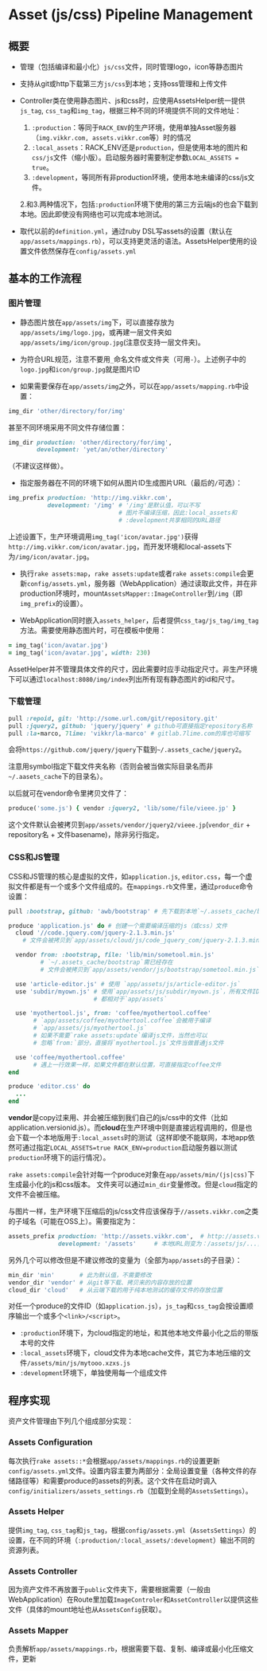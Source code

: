 # Asset (js/css) Pipeline Management

## 概要

- 管理（包括编译和最小化）`js/css`文件，同时管理logo，icon等静态图片
- 支持从git或http下载第三方`js/css`到本地；支持oss管理和上传文件
- Controller类在使用静态图片、js和css时，应使用AssetsHelper统一提供`js_tag`, `css_tag`和`img_tag`，根据三种不同的环境提供不同的文件地址：
    1. `:production`：等同于`RACK_ENV`的生产环境，使用单独Asset服务器（`img.vikkr.com, assets.vikkr.com`等）时的情况
    2. `:local_assets`：RACK_ENV还是`production`，但是使用本地的图片和`css/js`文件（缩小版）。启动服务器时需要制定参数`LOCAL_ASSETS = true`。
    3. `:development`，等同所有非production环境，使用本地未编译的css/js文件。

    2.和3.两种情况下，包括`:production`环境下使用的第三方云端js的也会下载到本地。因此即使没有网络也可以完成本地测试。

- 取代以前的`definition.yml`，通过ruby DSL写assets的设置（默认在`app/assets/mappings.rb`），可以支持更灵活的语法。AssetsHelper使用的设置文件依然保存在`config/assets.yml`

## 基本的工作流程

### 图片管理

- 静态图片放在`app/assets/img`下，可以直接存放为`app/assets/img/logo.jpg`，或再建一层文件夹如`app/assets/img/icon/group.jpg`(注意仅支持一层文件夹)。

- 为符合URL规范，注意不要用`_`命名文件或文件夹（可用`-`）。上述例子中的`logo.jpg`和`icon/group.jpg`就是图片ID

- 如果需要保存在`app/assets/img`之外，可以在`app/assets/mapping.rb`中设置：

~~~~~~~~~~~~~~~~~~~~~ruby
img_dir 'other/directory/for/img'
~~~~~~~~~~~~~~~~~~~~~~~~~~~~~~~~~~

甚至不同环境采用不同文件存储位置：

~~~~~~~~~~~~~~~~~~~~~ruby
img_dir production: 'other/directory/for/img',
        development: 'yet/an/other/directory'
~~~~~~~~~~~~~~~~~~~~~~~~~~~~~~~~~~

（不建议这样做）。

- 指定服务器在不同的环境下如何从图片ID生成图片URL（最后的`/`可选）：

~~~~~~~~~~~~~~~~~~~~~ruby
img_prefix production: 'http://img.vikkr.com',
           development: '/img' # '/img'是默认值，可以不写
                               # 图片不编译压缩，因此:local_assets和
                               # :development共享相同的URL路径
~~~~~~~~~~~~~~~~~~~~~~~~~~~~~~~~~~

上述设置下，生产环境调用`img_tag('icon/avatar.jpg')`获得`http://img.vikkr.com/icon/avatar.jpg`，而开发环境和local-assets下为`/img/icon/avatar.jpg`。

- 执行`rake assets:map`，`rake assets:update`或者`rake assets:compile`会更新`config/assets.yml`，服务器（WebApplication）通过读取此文件，并在非production环境时，mount`AssetsMapper::ImageController`到`/img`（即`img_prefix`的设置）。

- WebApplication同时嵌入`assets_helper`，后者提供`css_tag/js_tag/img_tag`方法。需要使用静态图片时，可在模板中使用：

~~~~~~~~~~~~~~~~~~~~~~~~~~~~~~~ruby
= img_tag('icon/avatar.jpg')
= img_tag('icon/avatar.jpg', width: 230)
~~~~~~~~~~~~~~~~~~~~~~~~~~~~~~~~~~~~

AssetHelper并不管理具体文件的尺寸，因此需要时应手动指定尺寸。非生产环境下可以通过`localhost:8080/img/index`列出所有现有静态图片的id和尺寸。

### 下载管理

~~~~~~~~~~~~~~~~~~~~~~ruby
pull :repoid, git: 'http://some.url.com/git/repository.git'
pull :jquery2, github: 'jquery/jquery' # github可直接指定repository名称
pull :la-marco, 7lime: 'vikkr/la-marco' # gitlab.7lime.com的库也可缩写
~~~~~~~~~~~~~~~~~~~~~~~~~~

会将`https://github.com/jquery/jquery`下载到`~/.assets_cache/jquery2`。

注意用symbol指定下载文件夹名称（否则会被当做实际目录名而非`~/.aasets_cache`下的目录名）。

以后就可在vendor命令里拷贝文件了：

~~~~~~~~~~~~~~~~~~~~~~ruby
produce('some.js') { vendor :jquery2, 'lib/some/file/vieee.jp' }
~~~~~~~~~~~~~~~~~~~~~~~~~~

这个文件默认会被拷贝到`app/assets/vendor/jquery2/vieee.jp`(`vendor_dir` + repository名 + 文件basename)，除非另行指定。

### CSS和JS管理

CSS和JS管理的核心是虚拟的文件，如`application.js`, `editor.css`，每一个虚拟文件都是有一个或多个文件组成的。在`mappings.rb`文件里，通过`produce`命令设置：

~~~~~~~~~~~~~~~~~~~ruby
pull :bootstrap, github: 'awb/bootstrap' # 先下载到本地`~/.assets_cache/bootstrap`

produce 'application.js' do # 创建一个需要编译压缩的js（或css）文件
  cloud '//code.jquery.com/jquery-2.1.3.min.js'
    # 文件会被拷贝到`app/assets/cloud/js/code_jquery_com/jquery-2.1.3.min.js`

  vendor from: :bootstrap, file: 'lib/min/sometool.min.js'
         # `~/.assets_cache/bootstrap`需已经存在
         # 文件会被拷贝到`app/assets/vendor/js/bootstrap/sometool.min.js`

  use 'article-editor.js' # 使用 `app/assets/js/article-editor.js`
  use 'subdir/myown.js' # 使用`app/assets/js/subdir/myown.js`，所有文件ID的指定
                        # 都相对于`app/assets`

  use 'myothertool.js', from: 'coffee/myothertool.coffee'
       # `app/assets/coffee/myothertool.coffee`会被用于编译
       # `app/assets/js/myothertool.js`
       # 如果不需要`rake assets:update`编译js文件，当然也可以
       # 忽略`from:`部分，直接将`myothertool.js`文件当做普通js文件

  use 'coffee/myothertool.coffee'
       # 遇上一行效果一样，如果文件都在默认位置，可直接指定coffee文件
end

produce 'editor.css' do
  ...
end
~~~~~~~~~~~~~~~~~~~~~~~~~~~

**vendor**是copy过来用、并会被压缩到我们自己的js/css中的文件（比如application.versionid.js）。而**cloud**在生产环境中则是直接远程调用的，但是也会下载一个本地版用于`:local_assets`时的测试（这样即使不能联网，本地app依然可通过指定`LOCAL_ASSETS=true RACK_ENV=production`启动服务器以测试`production`环境下的运行情况）。

`rake assets:compile`会针对每一个produce对象在`app/assets/min/(js|css)`下生成最小化的js和css版本。
文件夹可以通过`min_dir`变量修改。但是`cloud`指定的文件不会被压缩。

与图片一样，生产环境下压缩后的js/css文件应该保存于`//assets.vikkr.com`之类的子域名（可能在OSS上）。需要指定为：

~~~~~~~~~~~~~~ruby
assets_prefix production: 'http://assets.vikkr.com',  # http://assets.vikkr.com/js/...
              development: '/assets'     # 本地URL则变为：/assets/js/...，或/assets/min/js/...

~~~~~~~~~~~~~~~~~~~~~

另外几个可以修改但是不建议修改的变量为（全部为`app/assets`的子目录）：

~~~~~~~~~~~~~~~ruby
min_dir 'min'       # 此为默认值，不需要修改
vendor_dir 'vendor' # 从git等下载、拷贝来的内容存放的位置
cloud_dir 'cloud'   # 从云端下载的用于纯本地测试的缓存文件的存放位置
~~~~~~~~~~~~~~~~~~~~~~

对任一个produce的文件ID（如`application.js`），`js_tag`和`css_tag`会按设置顺序输出一个或多个`<link>/<script>`。

- `:production`环境下，为cloud指定的地址，和其他本地文件最小化之后的带版本号的文件
- `:local_assets`环境下，cloud文件为本地cache文件，其它为本地压缩的文件`/assets/min/js/mytooo.xzxs.js`
- `:development`环境下，单独使用每一个组成文件


## 程序实现

资产文件管理由下列几个组成部分实现：

### Assets Configuration

每次执行`rake assets::*`会根据`app/assets/mappings.rb`的设置更新`config/assets.yml`文件。设置内容主要为两部分：全局设置变量（各种文件的存储路径等）和需要produce的assets的列表。这个文件在启动时调入`config/initializers/assets_settings.rb`（加载到全局的`AssetsSettings`）。

### Assets Helper

提供`img_tag`, `css_tag`和`js_tag`，根据`config/assets.yml`（`AssetsSettings`）的设置，在不同的环境（`:production/:local_assets/:development`）输出不同的资源列表。

### Assets Controller

因为资产文件不再放置于`public`文件夹下，需要根据需要（一般由WebApplication）在Route里加载`ImageControler`和`AssetController`以提供这些文件（具体的mount地址也从`AssetsConfig`获取）。

### Assets Mapper

负责解析`app/assets/mappings.rb`，根据需要下载、复制、编译或最小化压缩文件，更新
